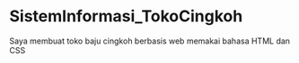 # SistemInformasi_TokoCingkoh
Saya membuat toko baju cingkoh berbasis web memakai bahasa HTML dan CSS
